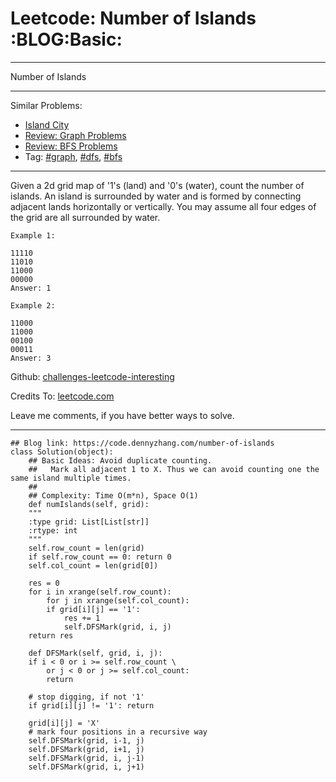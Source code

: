 
# Leetcode: Number of Islands     :BLOG:Basic:

---

Number of Islands  

---

Similar Problems:  

-   [Island City](https://code.dennyzhang.com/island-city)
-   [Review: Graph Problems](https://code.dennyzhang.com/review-graph)
-   [Review: BFS Problems](https://code.dennyzhang.com/review-bfs)
-   Tag: [#graph](https://code.dennyzhang.com/tag/graph), [#dfs](https://code.dennyzhang.com/tag/dfs), [#bfs](https://code.dennyzhang.com/tag/bfs)

---

Given a 2d grid map of '1's (land) and '0's (water), count the number of islands. An island is surrounded by water and is formed by connecting adjacent lands horizontally or vertically. You may assume all four edges of the grid are all surrounded by water.  

    Example 1:
    
    11110
    11010
    11000
    00000
    Answer: 1

    Example 2:
    
    11000
    11000
    00100
    00011
    Answer: 3

Github: [challenges-leetcode-interesting](https://github.com/DennyZhang/challenges-leetcode-interesting/tree/master/problems/number-of-islands)  

Credits To: [leetcode.com](https://leetcode.com/problems/number-of-islands/description/)  

Leave me comments, if you have better ways to solve.  

---

    ## Blog link: https://code.dennyzhang.com/number-of-islands
    class Solution(object):
        ## Basic Ideas: Avoid duplicate counting.
        ##   Mark all adjacent 1 to X. Thus we can avoid counting one the same island multiple times.
        ##
        ## Complexity: Time O(m*n), Space O(1)
        def numIslands(self, grid):
    	"""
    	:type grid: List[List[str]]
    	:rtype: int
    	"""
    	self.row_count = len(grid)
    	if self.row_count == 0: return 0
    	self.col_count = len(grid[0])
    
    	res = 0
    	for i in xrange(self.row_count):
    	    for j in xrange(self.col_count):
    		if grid[i][j] == '1':
    		    res += 1
    		    self.DFSMark(grid, i, j)
    	return res
    
        def DFSMark(self, grid, i, j):
    	if i < 0 or i >= self.row_count \
    	    or j < 0 or j >= self.col_count:
    	    return
    
    	# stop digging, if not '1'
    	if grid[i][j] != '1': return
    
    	grid[i][j] = 'X'
    	# mark four positions in a recursive way
    	self.DFSMark(grid, i-1, j)
    	self.DFSMark(grid, i+1, j)
    	self.DFSMark(grid, i, j-1)
    	self.DFSMark(grid, i, j+1)

